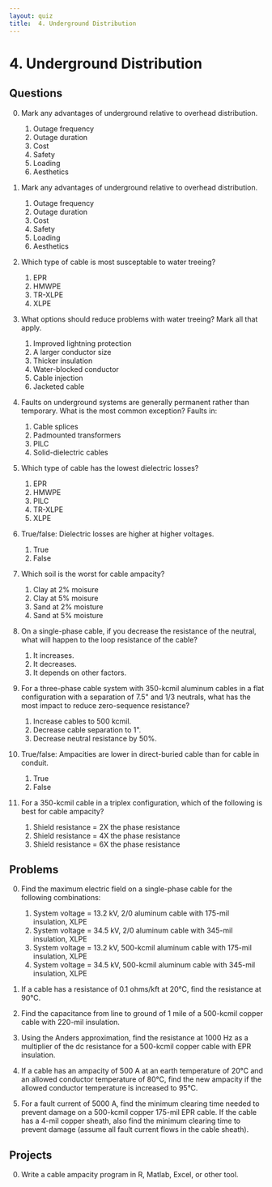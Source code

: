 ```yaml
---
layout: quiz
title:  4. Underground Distribution
---
```


# 4. Underground Distribution

## Questions

0. Mark any advantages of underground relative to overhead
   distribution.

   1. Outage frequency
   2. Outage duration
   3. Cost
   4. Safety
   5. Loading
   6. Aesthetics

0. Mark any advantages of underground relative to overhead
   distribution.

   1. Outage frequency
   2. Outage duration
   3. Cost
   4. Safety
   5. Loading
   6. Aesthetics

0. Which type of cable is most susceptable to water treeing?

   1. EPR
   1. HMWPE
   1. TR-XLPE
   1. XLPE
   
0. What options should reduce problems with water treeing? Mark all
   that apply.

   1. Improved lightning protection
   1. A larger conductor size
   1. Thicker insulation
   2. Water-blocked conductor
   3. Cable injection
   4. Jacketed cable

0. Faults on underground systems are generally permanent rather than
   temporary. What is the most common exception? Faults in:

   1. Cable splices
   2. Padmounted transformers
   3. PILC
   4. Solid-dielectric cables

0. Which type of cable has the lowest dielectric losses?

   1. EPR
   1. HMWPE
   1. PILC
   1. TR-XLPE
   1. XLPE

0. True/false: Dielectric losses are higher at higher voltages.

   1. True
   1. False

0. Which soil is the worst for cable ampacity?

   1. Clay at 2% moisure
   1. Clay at 5% moisure
   2. Sand at 2% moisture
   2. Sand at 5% moisture

0. On a single-phase cable, if you decrease the resistance of the
   neutral, what will happen to the loop resistance of the cable?

   1. It increases.
   2. It decreases.
   3. It depends on other factors.

0. For a three-phase cable system with 350-kcmil aluminum cables in a
   flat configuration with a separation of 7.5" and 1/3 neutrals, what
   has the most impact to reduce zero-sequence resistance?

   1. Increase cables to 500 kcmil.
   2. Decrease cable separation to 1".
   3. Decrease neutral resistance by 50%.

0. True/false: Ampacities are lower in direct-buried cable than for
   cable in conduit.
   
   1. True
   2. False

0. For a 350-kcmil cable in a triplex configuration, which of the
   following is best for cable ampacity?

   1. Shield resistance = 2X the phase resistance
   1. Shield resistance = 4X the phase resistance
   1. Shield resistance = 6X the phase resistance

## Problems

0. Find the maximum electric field on a single-phase cable for the
   following combinations:

   1. System voltage = 13.2 kV, 2/0 aluminum cable with 175-mil insulation, XLPE
   1. System voltage = 34.5 kV, 2/0 aluminum cable with 345-mil insulation, XLPE
   1. System voltage = 13.2 kV, 500-kcmil aluminum cable with 175-mil insulation, XLPE
   1. System voltage = 34.5 kV, 500-kcmil aluminum cable with 345-mil insulation, XLPE

0. If a cable has a resistance of 0.1 ohms/kft at 20&deg;C, find the
   resistance at 90&deg;C.

0. Find the capacitance from line to ground of 1 mile of a 500-kcmil
   copper cable with 220-mil insulation.

0. Using the Anders approximation, find the resistance at 1000 Hz as a
   multiplier of the dc resistance for a 500-kcmil copper cable with
   EPR insulation.

0. If a cable has an ampacity of 500 A at an earth temperature of
   20&deg;C and an allowed conductor temperature of 80&deg;C, find the
   new ampacity if the allowed conductor temperature is increased to
   95&deg;C.

0. For a fault current of 5000 A, find the minimum clearing time
   needed to prevent damage on a 500-kcmil copper 175-mil EPR cable.
   If the cable has a 4-mil copper sheath, also find the minimum
   clearing time to prevent damage (assume all fault current flows in
   the cable sheath).


## Projects

0. Write a cable ampacity program in R, Matlab, Excel, or other tool.

